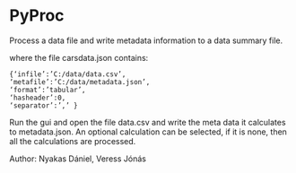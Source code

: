 PyProc
===============

Process a data file and write metadata information to a data summary file.


where the file carsdata.json contains:

    {‘infile’:’C:/data/data.csv’,
    ‘metafile’:’C:/data/metadata.json’,
    ‘format’:’tabular’,
    ‘hasheader’:0,
    ‘separator’:’,’ }
    
Run the gui and open the file data.csv and write the meta data it calculates to metadata.json. An optional calculation can be selected, if it is none, then all the calculations are processed.

Author: Nyakas Dániel, Veress Jónás
